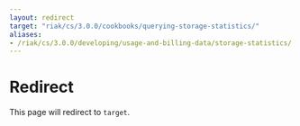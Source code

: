 ```yaml
---
layout: redirect
target: "riak/cs/3.0.0/cookbooks/querying-storage-statistics/"
aliases:
- /riak/cs/3.0.0/developing/usage-and-billing-data/storage-statistics/
---
```


# Redirect

This page will redirect to `target`.
